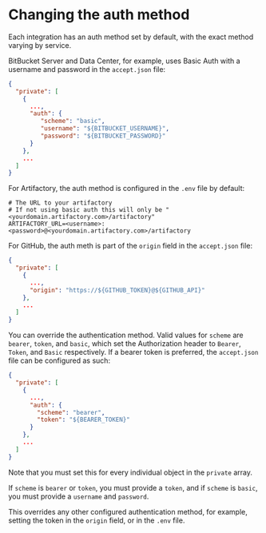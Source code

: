 # Changing the auth method

Each integration has an auth method set by default, with the exact method varying by service.

BitBucket Server and Data Center, for example, uses Basic Auth with a username and password in the `accept.json` file:

```json
{
  "private": [
    {
      ...,
      "auth": {
         "scheme": "basic",
         "username": "${BITBUCKET_USERNAME}",
         "password": "${BITBUCKET_PASSWORD}"
      }
    },
    ...
  ]
}
```

For Artifactory, the auth method is configured in the `.env` file by default:

```shell
# The URL to your artifactory
# If not using basic auth this will only be "<yourdomain.artifactory.com>/artifactory"
ARTIFACTORY_URL=<username>:<password>@<yourdomain.artifactory.com>/artifactory
```

For GitHub, the auth meth is part of the `origin` field in the `accept.json` file:

```json
{
  "private": [
    {
      ...,
      "origin": "https://${GITHUB_TOKEN}@${GITHUB_API}"
    },
    ...
  ]
}
```

You can override the authentication method. Valid values for `scheme` are `bearer`, `token`, and `basic`, which set the Authorization header to `Bearer`, `Token`, and `Basic` respectively. If a bearer token is preferred, the `accept.json` file can be configured as such:

```json
{
  "private": [
    {
      ...,
      "auth": {
        "scheme": "bearer",
        "token": "${BEARER_TOKEN}"
      }
    },
    ...
  ]
}
```

Note that you must set this for every individual object in the `private` array.

If `scheme` is `bearer` or `token`, you must provide a `token`, and if `scheme` is `basic`, you must provide a `username` and `password`.

This overrides any other configured authentication method, for example, setting the token in the `origin` field, or in the `.env` file.
